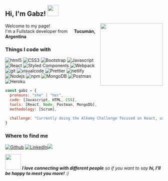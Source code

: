 <h2> Hi, I'm Gabz! <img src="https://media.giphy.com/media/5jUAT1pNAgRfc3Ev4M/giphy.gif" width="35"></h2>
<img align='right' src='https://user-images.githubusercontent.com/5713670/87202985-820dcb80-c2b6-11ea-9f56-7ec461c497c3.gif' width='200'>

<p>Welcome to my page! </br> I'm a Fullstack developer from <img src="https://user-images.githubusercontent.com/82906323/142582168-8eaf17bf-71dc-475a-a246-11d24dab9331.png" width="13"/> <b>Tucumán, Argentina</b> </p>
<h3>Things I code with</h3>
<p>
  <img alt="html5" src="https://img.shields.io/badge/-HTML5-E34F26?style=flat-square&logo=html5&logoColor=white" />
  <img alt="CSS3" src="https://img.shields.io/badge/-CSS3-%231572B6?style=flat-square&logo=css3&logoColor=white" />
  <img alt="Bootstrap" src="https://img.shields.io/badge/-Bootstrap-430098?style=flat-square&logo=bootstrap&logoColor=white" />
  <img alt="Javascript" src="https://img.shields.io/badge/-JavaScript-%23F7DF1C?style=flat-square&logo=javascript&logoColor=000000&labelColor=%23F7DF1C&color=%23FFCE5A" />
  <img alt="React" src="https://img.shields.io/badge/-React-212121?style=flat-square&logo=react&logoColor=64b5f6" />
  
  <img alt="Styled Components" src="https://img.shields.io/badge/-Styled_Components-db7092?style=flat-square&logo=styled-components&logoColor=white" />
  <img alt="Webpack" src="https://img.shields.io/badge/-Webpack-8DD6F9?style=flat-square&logo=webpack&logoColor=white" />
  <img alt="git" src="https://img.shields.io/badge/-Git-F05032?style=flat-square&logo=git&logoColor=white" />
  <img alt="visualcode" src="https://img.shields.io/badge/-VSCode-%23007ACC?style=flat-square&logo=visual-studio-code" />
  <img alt="Prettier" src="https://img.shields.io/badge/-Prettier-F7B93E?style=flat-square&logo=prettier&logoColor=white" />
  <img alt="netlify" src="https://img.shields.io/badge/-Netlify-%2300C7B7?style=flat-square&logo=netlify&logoColor=ffffff" />
  
  <img alt="Nodejs" src="https://img.shields.io/badge/-Nodejs-43853d?style=flat-square&logo=Node.js&logoColor=white" />
  <img alt="npm" src="https://img.shields.io/badge/-NPM-CB3837?style=flat-square&logo=npm&logoColor=white" />
  <img alt="MongoDB" src="https://img.shields.io/badge/-MongoDB-13aa52?style=flat-square&logo=mongodb&logoColor=white" />
  <img alt="Postman" src="https://img.shields.io/badge/-Postman-F05032?style=flat-square&logo=postman&logoColor=white" />
  <img alt="Heroku" src="https://img.shields.io/badge/-Heroku-430098?style=flat-square&logo=heroku&logoColor=white" />
  
  
  
  
  
</p>

```javascript
const gabz = {
  pronouns: "she" | "her",
  code: [Javascript, HTML, CSS],
  tools: [React, Node, Postman, MongoDb],
  methodology: [Scrum],
  
  challenge: "Currently doing the Alkemy Challenge focused on React, using Formik, Axios and Superhero Api"
}
```


<h3>Where to find me</h3>
<p><a href="https://github.com/mgabzp" target="_blank"><img alt="Github" src="https://img.shields.io/badge/GitHub-%2312100E.svg?&style=for-the-badge&logo=Github&logoColor=white" /></a> <a href="https://www.linkedin.com/in/gabriela-pérez-854332149/" target="_blank"><img alt="LinkedIn" src="https://img.shields.io/badge/linkedin-%230077B5.svg?&style=for-the-badge&logo=linkedin&logoColor=white" /></a><a href="https://www.instagram.com/mgabzp/"><img src="https://img.shields.io/badge/instagram-%23E4405F.svg?&style=for-the-badge&logo=instagram&logoColor=white"></a>
</p>

<img src="https://media.giphy.com/media/8NsVKoN9U5Jr4KbA6M/giphy.gif" width="50"> <em><b>I love connecting with different people</b> so if you want to say <b>hi, I'll be happy to meet you more!</b> :)</em>

<!--
**mgabzp/mgabzp** is a ✨ _special_ ✨ repository because its `README.md` (this file) appears on your GitHub profile.

Here are some ideas to get you started:

- 🔭 I’m currently working on ...
- 🌱 I’m currently learning ...
- 👯 I’m looking to collaborate on ...
- 🤔 I’m looking for help with ...
- 💬 Ask me about ...
- 📫 How to reach me: ...
- 😄 Pronouns: ...
- ⚡ Fun fact: ...
-->
